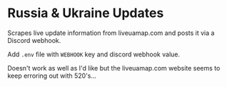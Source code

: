 # Russia & Ukraine Updates
Scrapes live update information from liveuamap.com and posts it via a Discord webhook.

Add `.env` file with `WEBHOOK` key and discord webhook value.

Doesn't work as well as I'd like but the liveuamap.com website seems to keep erroring out with 520's...
